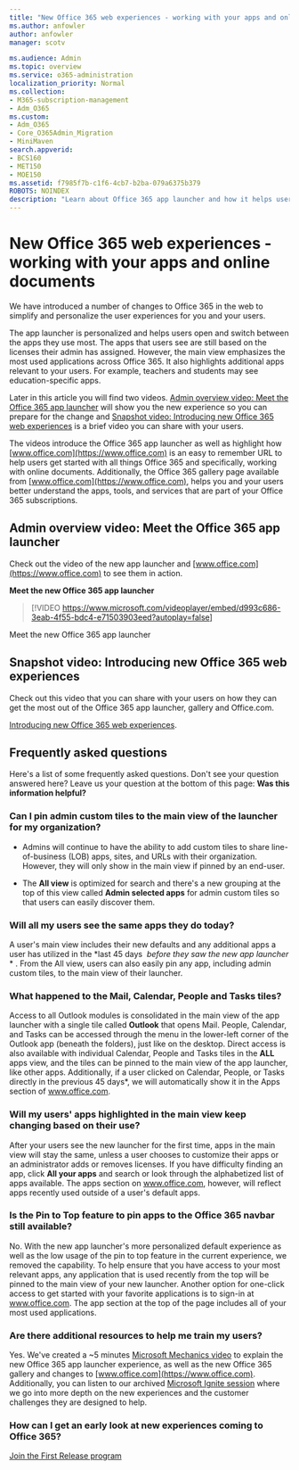 ```yaml
---
title: "New Office 365 web experiences - working with your apps and online documents"
ms.author: anfowler
author: anfowler
manager: scotv

ms.audience: Admin
ms.topic: overview
ms.service: o365-administration
localization_priority: Normal
ms.collection: 
- M365-subscription-management 
- Adm_O365
ms.custom:
- Adm_O365
- Core_O365Admin_Migration
- MiniMaven
search.appverid:
- BCS160
- MET150
- MOE150
ms.assetid: f7985f7b-c1f6-4cb7-b2ba-079a6375b379
ROBOTS: NOINDEX
description: "Learn about Office 365 app launcher and how it helps users open and switch between apps they use most."
---
```


# New Office 365 web experiences - working with your apps and online documents

We have introduced a number of changes to Office 365 in the web to simplify and personalize the user experiences for you and your users.
  
The app launcher is personalized and helps users open and switch between the apps they use most. The apps that users see are still based on the licenses their admin has assigned. However, the main view emphasizes the most used applications across Office 365. It also highlights additional apps relevant to your users. For example, teachers and students may see education-specific apps.
  
Later in this article you will find two videos. [Admin overview video: Meet the Office 365 app launcher](#admin-overview-video-meet-the-office-365-app-launcher) will show you the new experience so you can prepare for the change and [Snapshot video: Introducing new Office 365 web experiences](#snapshot-video-introducing-new-office-365-web-experiences) is a brief video you can share with your users. 
  
The videos introduce the Office 365 app launcher as well as highlight how [www.office.com](https://www.office.com) is an easy to remember URL to help users get started with all things Office 365 and specifically, working with online documents. Additionally, the Office 365 gallery page available from [www.office.com](https://www.office.com), helps you and your users better understand the apps, tools, and services that are part of your Office 365 subscriptions.
  
## Admin overview video: Meet the Office 365 app launcher
<a name="bkmk_Video"> </a>

Check out the video of the new app launcher and [www.office.com](https://www.office.com) to see them in action. 
  
**Meet the new Office 365 app launcher**

> [!VIDEO https://www.microsoft.com/videoplayer/embed/d993c686-3eab-4f55-bdc4-e71503903eed?autoplay=false]
  
Meet the new Office 365 app launcher
  
## Snapshot video: Introducing new Office 365 web experiences
<a name="bkmk_snapshot"> </a>

Check out this video that you can share with your users on how they can get the most out of the Office 365 app launcher, gallery and Office.com.
  
[Introducing new Office 365 web experiences](https://go.microsoft.com/fwlink/?linkid=862453).
  
## Frequently asked questions
<a name="bkmk_snapshot"> </a>

Here's a list of some frequently asked questions. Don't see your question answered here? Leave us your question at the bottom of this page: **Was this information helpful?**
  
### Can I pin admin custom tiles to the main view of the launcher for my organization?
<a name="bkmk_pinQ"> </a>

- Admins will continue to have the ability to add custom tiles to share line-of-business (LOB) apps, sites, and URLs with their organization. However, they will only show in the main view if pinned by an end-user.
    
- The **All view** is optimized for search and there's a new grouping at the top of this view called **Admin selected apps** for admin custom tiles so that users can easily discover them. 
    
### Will all my users see the same apps they do today?
<a name="bkmk_pinQ"> </a>

A user's main view includes their new defaults and any additional apps a user has utilized in the  *last 45 days ﻿ *before they saw the new app launcher* *  . From the All view, users can also easily pin any app, including admin custom tiles, to the main view of their launcher. 
  
### What happened to the Mail, Calendar, People and Tasks tiles?
<a name="mcpttiles"> </a>

Access to all Outlook modules is consolidated in the main view of the app launcher with a single tile called **Outlook** that opens Mail. People, Calendar, and Tasks can be accessed through the menu in the lower-left corner of the Outlook app (beneath the folders), just like on the desktop. Direct access is also available with individual Calendar, People and Tasks tiles in the **ALL** apps view, and the tiles can be pinned to the main view of the app launcher, like other apps. Additionally, if a user clicked on Calendar, People, or Tasks directly in the previous 45 days\*, we will automatically show it in the Apps section of www.office.com. 
  
### Will my users' apps highlighted in the main view keep changing based on their use?
<a name="mcpttiles"> </a>

After your users see the new launcher for the first time, apps in the main view will stay the same, unless a user chooses to customize their apps or an administrator adds or removes licenses. If you have difficulty finding an app, click **All your apps** and search or look through the alphabetized list of apps available. The apps section on www.office.com, however, will reflect apps recently used outside of a user's default apps. 
  
### Is the Pin to Top feature to pin apps to the Office 365 navbar still available?
<a name="mcpttiles"> </a>

No. With the new app launcher's more personalized default experience as well as the low usage of the pin to top feature in the current experience, we removed the capability. To help ensure that you have access to your most relevant apps, any application that is used recently from the top will be pinned to the main view of your new launcher. Another option for one-click access to get started with your favorite applications is to sign-in at www.office.com. The app section at the top of the page includes all of your most used applications.
  
### Are there additional resources to help me train my users?
<a name="mcpttiles"> </a>

Yes. We've created a ~5 minutes [Microsoft Mechanics video](https://youtu.be/9mEYBpUsb6k) to explain the new Office 365 app launcher experience, as well as the new Office 365 gallery and changes to [www.office.com](https://www.office.com). Additionally, you can listen to our archived [Microsoft Ignite session](https://m.youtube.com/watch?v=IMV97BwS5Xk) where we go into more depth on the new experiences and the customer challenges they are designed to help. 
  
### How can I get an early look at new experiences coming to Office 365?
<a name="mcpttiles"> </a>

[Join the First Release program](../manage/release-options-in-office-365.md)
  

